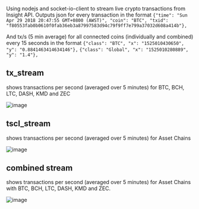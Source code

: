 Using nodejs and socket-io-client to stream live crypto transactions from Insight API.
Outputs json for every transaction in the format 
`{"time": "Sun Apr 29 2018 20:47:55 GMT+0800 (AWST)", "coin": "BTC", "txid": "f80553fab0b0610f0fab36eb3a87997583d94c79f9ff7e799a37032d608a414b"},`

And tx/s (5 min average) for all connected coins (individually and combined) every 15 seconds in the format 
`{"class": "BTC", "x": "1525010430650", "y": "0.8841463414634146"},`
`{"class": "Global", "x": "1525010280889", "y": "1.4"},`

## tx_stream
shows transactions per second (averaged over 5 minutes) for BTC, BCH, LTC, DASH, KMD and ZEC

![image](https://user-images.githubusercontent.com/35845239/39395443-1ca9c646-4b11-11e8-9386-54981e592f8a.png)


## tscl_stream 
shows transactions per second (averaged over 5 minutes) for Asset Chains

![image](https://user-images.githubusercontent.com/35845239/39395490-b1d23410-4b11-11e8-8d34-4bc1a52684f2.png)


## combined stream
shows transactions per second (averaged over 5 minutes) for Asset Chains with BTC, BCH, LTC, DASH, KMD and ZEC.

![image](https://user-images.githubusercontent.com/35845239/39395535-45515c8e-4b12-11e8-8a02-42b02b9b7cb4.png)
